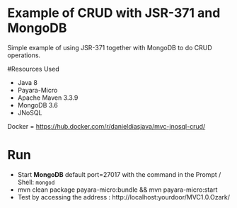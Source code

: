 # Example of CRUD with JSR-371 and MongoDB

Simple example of using JSR-371 together with MongoDB to do CRUD operations.

#Resources Used
- Java 8
- Payara-Micro
- Apache Maven 3.3.9
- MongoDB 3.6
- JNoSQL

Docker = https://hub.docker.com/r/danieldiasjava/mvc-jnosql-crud/

# Run

- Start **MongoDB** default port=27017 with the command in the Prompt / Shell: `mongod` 
- mvn clean package payara-micro:bundle && mvn payara-micro:start
- Test by accessing the address : http://localhost:yourdoor/MVC1.0.Ozark/
